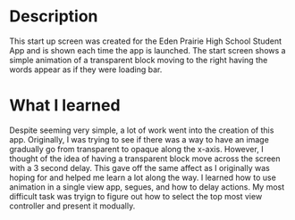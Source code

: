 # Description

This start up screen was created for the Eden Prairie High School Student App and is shown each time the app is launched.  The start screen shows a simple animation of a transparent block moving to the right having the words appear as if they were loading bar.

# What I learned

Despite seeming very simple, a lot of work went into the creation of this app.  Originally, I was trying to see if there was a way to have an image gradually go from transparent to opaque along the x-axis.  However, I thought of the idea of having a transparent block move across the screen with a 3 second delay.  This gave off the same affect as I originally was hoping for and helped me learn a lot along the way.  I learned how to use animation in a single view app, segues, and how to delay actions.  My most difficult task was tryign to figure out how to select the top most view controller and present it modually.  
